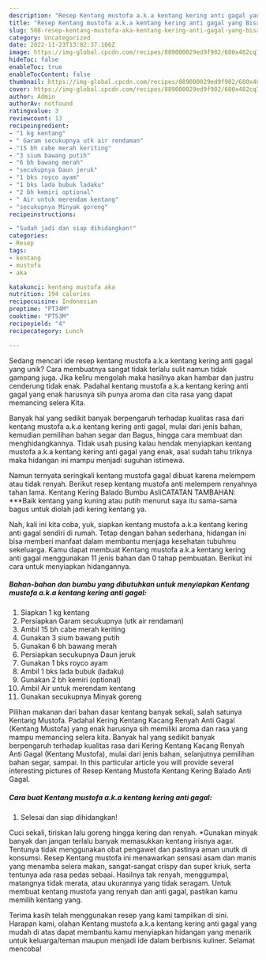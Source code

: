```yaml
---
description: "Resep Kentang mustofa a.k.a kentang kering anti gagal yang Bisa Manjain Lidah"
title: "Resep Kentang mustofa a.k.a kentang kering anti gagal yang Bisa Manjain Lidah"
slug: 508-resep-kentang-mustofa-aka-kentang-kering-anti-gagal-yang-bisa-manjain-lidah
category: Uncategorized
date: 2022-11-23T13:02:37.106Z
image: https://img-global.cpcdn.com/recipes/889000029ed9f902/680x482cq70/kentang-mustofa-aka-kentang-kering-anti-gagal-foto-resep-utama.jpg
hideToc: false
enableToc: true
enableTocContent: false
thumbnail: https://img-global.cpcdn.com/recipes/889000029ed9f902/680x482cq70/kentang-mustofa-aka-kentang-kering-anti-gagal-foto-resep-utama.jpg
cover: https://img-global.cpcdn.com/recipes/889000029ed9f902/680x482cq70/kentang-mustofa-aka-kentang-kering-anti-gagal-foto-resep-utama.jpg
author: Admin
authorAv: notfound
ratingvalue: 3
reviewcount: 13
recipeingredient:
- "1 kg kentang"
- " Garam secukupnya utk air rendaman"
- "15 bh cabe merah keriting"
- "3 sium bawang putih"
- "6 bh bawang merah"
- "secukupnya Daun jeruk"
- "1 bks royco ayam"
- "1 bks lada bubuk ladaku"
- "2 bh kemiri optional"
- " Air untuk merendam kentang"
- "secukupnya Minyak goreng"
recipeinstructions:

- "Sudah jadi dan siap dihidangkan!"
categories:
- Resep
tags:
- kentang
- mustofa
- aka

katakunci: kentang mustofa aka 
nutrition: 194 calories
recipecuisine: Indonesian
preptime: "PT34M"
cooktime: "PT53M"
recipeyield: "4"
recipecategory: Lunch

---
```





Sedang mencari ide resep kentang mustofa a.k.a kentang kering anti gagal yang unik? Cara membuatnya sangat tidak terlalu sulit namun tidak gampang juga. Jika keliru mengolah maka hasilnya akan hambar dan justru cenderung tidak enak. Padahal kentang mustofa a.k.a kentang kering anti gagal yang enak harusnya sih punya aroma dan cita rasa yang dapat memancing selera Kita.





Banyak hal yang sedikit banyak berpengaruh terhadap kualitas rasa dari kentang mustofa a.k.a kentang kering anti gagal, mulai dari jenis bahan, kemudian pemilihan bahan segar dan Bagus, hingga cara membuat dan menghidangkannya. Tidak usah pusing kalau hendak menyiapkan kentang mustofa a.k.a kentang kering anti gagal yang enak,      asal sudah tahu triknya maka hidangan ini mampu menjadi suguhan istimewa.














Namun ternyata seringkali kentang mustofa gagal dibuat karena melempem atau tidak renyah. Berikut resep kentang mustofa anti melempem renyahnya tahan lama. Kentang Kering Balado Bumbu AsliCATATAN TAMBAHAN: ***Baik kentang yang kuning atau putih menurut saya itu sama-sama bagus untuk diolah jadi kering kentang ya.






Nah, kali ini kita coba, yuk, siapkan kentang mustofa a.k.a kentang kering anti gagal sendiri di rumah. Tetap dengan bahan sederhana, hidangan ini bisa memberi manfaat dalam membantu menjaga kesehatan tubuhmu sekeluarga. Kamu dapat membuat Kentang mustofa a.k.a kentang kering anti gagal menggunakan 11 jenis bahan dan 0 tahap pembuatan. Berikut ini cara untuk menyiapkan hidangannya.

<!--inarticleads1-->

##### Bahan-bahan dan bumbu yang dibutuhkan untuk menyiapkan Kentang mustofa a.k.a kentang kering anti gagal:

1. Siapkan 1 kg kentang
1. Persiapkan  Garam secukupnya (utk air rendaman)
1. Ambil 15 bh cabe merah keriting
1. Gunakan 3 sium bawang putih
1. Gunakan 6 bh bawang merah
1. Persiapkan secukupnya Daun jeruk
1. Gunakan 1 bks royco ayam
1. Ambil 1 bks lada bubuk (ladaku)
1. Gunakan 2 bh kemiri (optional)
1. Ambil  Air untuk merendam kentang
1. Gunakan secukupnya Minyak goreng


Pilihan makanan dari bahan dasar kentang banyak sekali, salah satunya Kentang Mustofa. Padahal Kering Kentang Kacang Renyah Anti Gagal (Kentang Mustofa) yang enak harusnya sih memiliki aroma dan rasa yang mampu memancing selera kita. Banyak hal yang sedikit banyak berpengaruh terhadap kualitas rasa dari Kering Kentang Kacang Renyah Anti Gagal (Kentang Mustofa), mulai dari jenis bahan, selanjutnya pemilihan bahan segar, sampai. In this particular article you will provide several interesting pictures of Resep Kentang Mustofa Kentang Kering Balado Anti Gagal. 

<!--inarticleads2-->

##### Cara buat Kentang mustofa a.k.a kentang kering anti gagal:


1. Selesai dan siap dihidangkan!

Cuci sekali, tiriskan lalu goreng hingga kering dan renyah. *Gunakan minyak banyak dan jangan terlalu banyak memasukkan kentang irisnya agar. Tentunya tidak menggunakan obat pengawet dan pastinya aman unutk di konsumsi. Resep Kentang mustofa ini menawarkan sensasi asam dan manis yang menamba selera makan, sangat-sangat crispy dan super kriuk, serta tentunya ada rasa pedas sebaai. Hasilnya tak renyah, menggumpal, matangnya tidak merata, atau ukurannya yang tidak seragam. Untuk membuat kentang mustofa yang renyah dan anti gagal, pastikan kamu memilih kentang yang. 

Terima kasih telah menggunakan resep yang kami tampilkan di sini. Harapan kami, olahan Kentang mustofa a.k.a kentang kering anti gagal yang mudah di atas dapat membantu kamu menyiapkan hidangan yang menarik untuk keluarga/teman maupun menjadi ide dalam berbisnis kuliner. Selamat mencoba!
